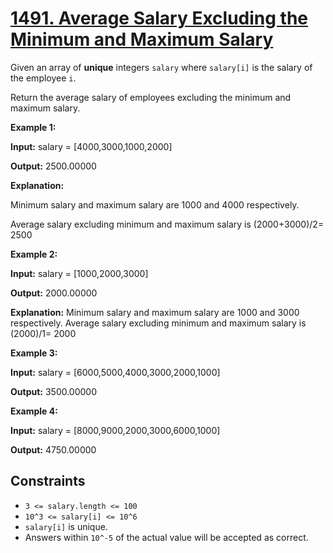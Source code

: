 # [1491. Average Salary Excluding the Minimum and Maximum Salary](https://leetcode.com/problems/average-salary-excluding-the-minimum-and-maximum-salary/)

Given an array of **unique** integers `salary` where `salary[i]` is the salary of the employee `i`.

Return the average salary of employees excluding the minimum and maximum salary.

**Example 1:**

**Input:** salary = \[4000,3000,1000,2000\]

**Output:** 2500.00000

**Explanation:**

Minimum salary and maximum salary are 1000 and 4000 respectively.

Average salary excluding minimum and maximum salary is (2000+3000)/2= 2500

**Example 2:**

**Input:** salary = \[1000,2000,3000\]

**Output:** 2000.00000

**Explanation:** Minimum salary and maximum salary are 1000 and 3000 respectively.
Average salary excluding minimum and maximum salary is (2000)/1= 2000

**Example 3:**

**Input:** salary = \[6000,5000,4000,3000,2000,1000\]

**Output:** 3500.00000

**Example 4:**

**Input:** salary = \[8000,9000,2000,3000,6000,1000\]

**Output:** 4750.00000

## Constraints

- `3 <= salary.length <= 100`
- `10^3 <= salary[i] <= 10^6`
- `salary[i]` is unique.
- Answers within `10^-5` of the actual value will be accepted as correct.
